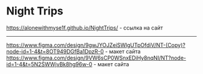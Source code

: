 # Night Trips 
https://alonewithmyse1f.github.io/NightTrips/ - ссылка на сайт

__________________________________________________________
https://www.figma.com/design/9gwJYOJZeiSWlgUTpOfdiV/NT-(Copy)?node-id=1-4&t=8OT949DGfBa1DpzR-0 - макет сайта
https://www.figma.com/design/9VW6sCP0WSnxEDiHy8nqNI/NT?node-id=1-4&t=5N2SWWjvBk8hg96w-0 - макет сайта

